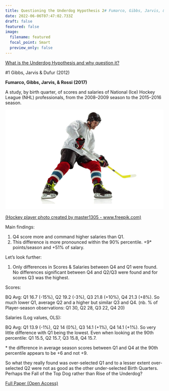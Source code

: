 ```yaml
---
title: Questioning the Underdog Hypothesis 2# Fumarco, Gibbs, Jarvis, & Rossi
date: 2022-06-06T07:47:02.733Z
draft: false
featured: false
image:
  filename: featured
  focal_point: Smart
  preview_only: false
---
```

<meta name="twitter:card" content="summary_large_image" />
<meta name="twitter:site" content="@nothirdman" />
<meta name="twitter:title" content="Questioning the Underdog Hypothesis 2" />
<meta name="twitter:description" content="The second in a series of article questioning the Underdog Hypothesis starting with Fumarco et al 2017 investigation into ice hockey." />
<meta name="twitter:image" content="https://onemoresummer.co.uk/post/questioning-the-underdog-hypothesis-2-fumarco-gibbs-jarvis-rossi/ice-hockey.jpg" />

[What is the Underdog Hypothesis and why question it?](https://onemoresummer.co.uk/post/questioning-the-underdog-hypothesis-an-introduction/)

\#1 Gibbs, Jarvis & Dufur (2012)

**Fumarco, Gibbs, Jarvis, & Rossi (2017)**

A study, by birth quarter, of scores and salaries of National (Ice) Hockey League (NHL) professionals, from the 2008–2009 season to the 2015–2016 season.

![](ice-hockey.jpg "Hockey player photo created by master1305 - www.freepik.com")

[(Hockey player photo created by master1305 - www.freepik.com)](https://www.freepik.com/photos/hockey-player)

[](https://www.freepik.com/photos/hockey-player)Main findings:

1. Q4 score more and command higher salaries than Q1.
2. This difference is more pronounced within the 90% percentile. +9* points/season and +51% of salary.

Let’s look further:

1. Only differences in Scores & Salaries between Q4 and Q1 were found. No differences significant between Q4 and Q2/Q3 were found and for scores Q3 was the highest.

Scores:

BQ Avg: Q1 16.7 (-15%), Q2 19.2 (-3%), Q3 21.8 (+10%), Q4 21.3 (+8%). So much lower Q1, average Q2 and a higher but similar Q3 and Q4. (nb. % of Player-season observations: Q1 30, Q2 28, Q3 22, Q4 20)

Salaries (Log values, OLS):

BQ Avg: Q1 13.9 (-1%), Q2 14 (0%), Q3 14.1 (+1%), Q4 14.1 (+1%). So very little difference with Q1 being the lowest. Even when looking at the 90th percentile: Q1 15.5, Q2 15.7, Q3 15.8, Q4 15.7.

\* the difference in average season scores between Q1 and Q4 at the 90th percentile appears to be +6 and not +9.

So what they really found was over-selected Q1 and to a lesser extent over-selected Q2 were not as good as the other under-selected Birth Quarters. Perhaps the Fall of the Top Dog rather than Rise of the Underdog?

[Full Paper (Open Access)](https://journals.plos.org/plosone/article?id=10.1371/journal.pone.0182827)

[](https://journals.plos.org/plosone/article?id=10.1371/journal.pone.0182827)